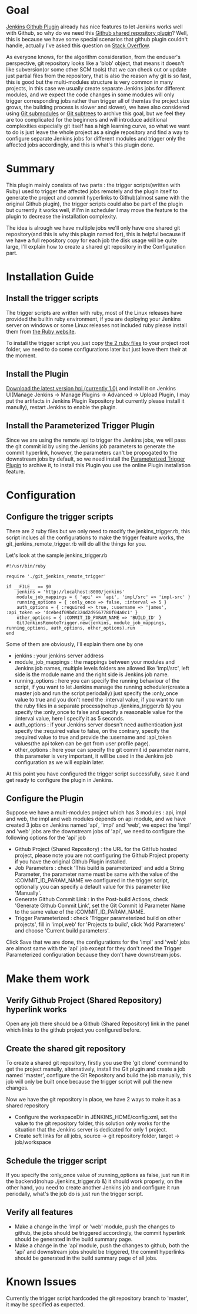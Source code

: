 # Goal
[Jenkins Github Plugin](https://wiki.jenkins-ci.org/display/JENKINS/Github+Plugin) already has nice features to 
let Jenkins works well with Github, so why do we need this [Github shared repository plugin](https://github.com/jameswangz/github-shared-repository)? 
Well, this is because we have some special scenarios that github plugin couldn't handle, actually I've asked this
question on [Stack Overflow](http://stackoverflow.com/questions/9374028/how-to-trigger-a-individual-job-in-jenkins-with-github-repository). 

As everyone knows, for the algorithm consideration, from the enduser's perspective, git repository 
looks like a 'blob' object, that means it doesn't like subversion(or some other SCM tools) 
that we can check out or update just partial files from the repository, that is also the reason why
git is so fast, this is good but the multi-modules structure is very common in many projects, 
in this case we usually create separate Jenkins jobs for different modules, and we expect the code changes 
in some modules will only trigger corresponding jobs rather than trigger all of them(as the project size grows,
the building process is slower and slower), we have also considered using [Git submodules](http://help.github.com/submodules/) 
or [Git subtrees](https://github.com/apenwarr/git-subtree) to archive this goal, but we feel they are too
complicated for the beginners and will introduce additional complexities especially git itself has a 
high learning curve, so what we want to do is just leave the whole project as a single repository and 
find a way to configure separate Jenkins jobs for different modules and trigger only the affected jobs accordingly,
and this is what's this plugin done.   

# Summary 
This plugin mainly consists of two parts : the trigger scripts(written with Ruby) used to trigger the affected jobs 
remotely and the plugin itself to generate the project and commit hyperlinks to Github(almost same with the 
original Github plugin), the trigger scripts could also be part of the plugin but currently it works well, if I'm
in scheduler I may move the feature to the plugin to decrease the installation complexity. 

The idea is alrough we have multiple jobs we'll only have one shared git repository(and this is why this plugin named for), 
this is helpful because if we have a full repository copy for each job the disk usage will be quite large, I'll
explain how to create a shared git repository in the Configuration part.  

# Installation Guide
## Install the trigger scripts
The trigger scripts are written with ruby, most of the Linux releases have provided the builtin ruby environment, 
if you are deploying your Jenkins server on windows or some Linux releases not included ruby please install them 
from [the Ruby website](http://www.ruby-lang.org/en/downloads/).

To install the trigger script you just copy [the 2 ruby files](https://github.com/jameswangz/github-shared-repository/tree/master/trigger_scripts) 
to your project root folder, we need to do some configurations later but just leave them their at the moment.

## Install the Plugin
[Download the latest version hpi (currently 1.0)](https://github.com/jameswangz/github-shared-repository/tree/master/downloads)
and install it on Jenkins UI(Manage Jenkins -> Manage Plugins -> Advanced -> Upload Plugin, I may put the artifacts 
in Jenkins Plugin Repository but currently please install it manully), restart Jenkins to enable the plugin.

## Install the Parameterized Trigger Plugin
Since we are using the remote api to trigger the Jenkins jobs, we will pass the git commit id by using the Jenkins 
job parameters to generate the commit hyperlink, however, the parameters can't be propogated to the downstream jobs 
by default, so we need install the [Parameterized Trigger Plugin](https://wiki.jenkins-ci.org/display/JENKINS/Parameterized+Trigger+Plugin) 
to archive it, to install this Plugin you use the online Plugin installation feature. 

# Configuration
## Configure the trigger scripts
There are 2 ruby files but we only need to modify the jenkins_trigger.rb, this script inclues all the configurations
to make the trigger feature works, the git_jenkins_remote_trigger.rb will do all the things for you.

Let's look at the sample jenkins_trigger.rb

	#!/usr/bin/ruby
	
	require './git_jenkins_remote_trigger'
	
	if __FILE__ == $0
		jenkins = 'http://localhost:8080/jenkins'
		module_job_mappings = { 'api' => 'api', 'impl/src' => 'impl-src' }
		running_options = { :only_once => false, :interval => 5 }
		auth_options = { :required => true, :username => 'james', :api_token => 'dcebe4f09bdc324d2d9567780f04a0c1' }
		other_options = { :COMMIT_ID_PARAM_NAME => 'BUILD_ID' }
		GitJenkinsRemoteTrigger.new(jenkins, module_job_mappings, running_options, auth_options, other_options).run
	end

Some of them are obviously,  I'll explain them one by one  

* jenkins : your jenkins server address
* module_job_mappings : the mappings between your modules and Jenkins job names, multiple levels folders are allowed
  like 'impl/src', left side is the module name and the right side is Jenkins job name.
* running_options : here you can specify the running behaviour of the script, if you want to let Jenkins manage the 
  running scheduler(create a master job and run the script periodally) just specify the :only_once value to true
  and you don't need the :interval value, if you want to run the ruby files in a separate process(nohup ./jenkins_trigger.rb &)
  you specify the :only_once to false and specify a reasonable value for the :interval value, here I specify it as 5 seconds.
* auth_options : if your Jenkins server doesn't need authentication just specify the :required value to false, on the contrary,
  specify the :required value to true and provide the :username and :api_token values(the api token can be got from user profile page).
* other_options : here your can specify the git commit id parameter name, this parameter is very important, it will be 
  used in the Jenkins job configuration as we will explain later.   

At this point you have configured the trigger script successfully, save it and get ready to configure the plugin in Jenkins.

## Configure the Plugin
Suppose we have a multi-modules project which has 3 modules : api, impl and web, the impl and web modules depends on api module,
and we have created 3 jobs on Jenkins named 'api', 'impl' and 'web', we expect the 'impl' and 'web' jobs are 
the downstream jobs of 'api', we need to configure the following options for the 'api' job

* Github Project (Shared Repository) : the URL for the GitHub hosted project, please note you are not configuring the 
  Github Project property if you have the original Github Plugin installed.
* Job Parameters : check 'This build is parameterized' and add a String Parameter, the parameter name must be same with
  the value of the :COMMIT_ID_PARAM_NAME we configured in the trigger script, optionally you can specify a default value
  for this parameter like 'Manually'.  
* Generate Github Commit Link : in the Post-build Actions, check 'Generate Github Commit Link', set the Git Commit Id 
  Parameter Name to the same value of the :COMMIT_ID_PARAM_NAME. 
* Trigger Parameterized : check 'Trigger parameterized build on other projects', fill in 'impl,web' for 'Projects to build',
  click 'Add Parameters' and choose 'Current build parameters'.

Click Save that we are done, the configurations for the 'impl' and 'web' jobs are almost same with the 'api' job 
except for they don't need the Trigger Parameterized configuration because they don't have downstream jobs.

# Make them work
## Verify Github Project (Shared Repository) hyperlink works 
Open any job there should be a Github (Shared Repository) link in the panel which links to the github project you configured before.
 
## Create the shared git repository
To create a shared git repository, firstly you use the 'git clone' command to get the project manully, alternatively, 
install the Git plugin and create a job named 'master', configure the Git Repository and build the job manually, this
job will only be built once because the trigger script will pull the new changes.

Now we have the git repository in place, we have 2 ways to make it as a shared repository

* Configure the workspaceDir in JENKINS_HOME/config.xml, set the value to the git repository folder, this solution
  only works for the situation that the Jenkins server is dedicated for only 1 project. 
* Create soft links for all jobs, source ->  git repository folder, target -> job/workspace 
 
## Schedule the trigger script
If you specify the :only_once value of :running_options as false, just run it in the backend(nohup ./jenkins_trigger.rb &)
it should work properly, on the other hand, you need to create another Jenkins job and configure it run periodally, what's 
the job do is just run the trigger script.

## Verify all features

* Make a change in the 'impl' or 'web' module, push the changes to github, the jobs should be triggered accordingly,
  the commit hyperlink should be generated in the build summary page.
* Make a change in the 'api'module, push the changes to github, both the 'api' and downstream jobs should be triggered,
  the commit hyperlinks should be generated in the build summary page of all jobs.

# Known Issues 
Currently the trigger script hardcoded the git repository branch to 'master', it may be specified as expected.
